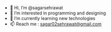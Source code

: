 - 👋 Hi, I’m @sagarsehrawat
- 👀 I’m interested in programming and designing
- 🌱 I’m currently learning new technologies
- 📫 Reach me : sagar02sehrawat@gmail.com

<!---
sagarsehrawat/sagarsehrawat is a ✨ special ✨ repository because its `README.md` (this file) appears on your GitHub profile.
You can click the Preview link to take a look at your changes.
--->
